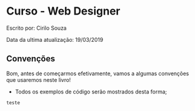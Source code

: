 <h1>Curso - Web Designer</h1>
    <p>Escrito por: Cirilo Souza</p>
    <p>Data da ultima atualização: 19/03/2019</p>

<h2>Convenções</h2>

Bom, antes de começarmos efetivamente, vamos a algumas convenções que usaremos neste livro!

* Todos os exemplos de código serão mostrados desta forma;
```
teste
```
